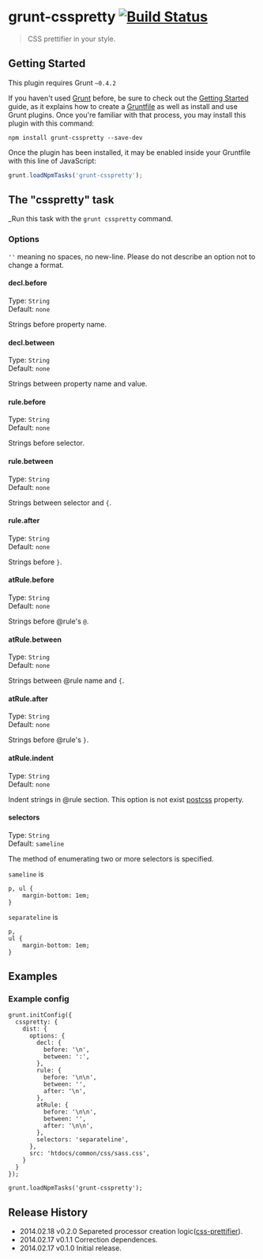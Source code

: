 # grunt-csspretty [![Build Status](https://secure.travis-ci.org/hideki-a/grunt-csspretty.png?branch=master)](http://travis-ci.org/hideki-a/grunt-csspretty)

> CSS prettifier in your style.

## Getting Started
This plugin requires Grunt `~0.4.2`

If you haven't used [Grunt](http://gruntjs.com/) before, be sure to check out the [Getting Started](http://gruntjs.com/getting-started) guide, as it explains how to create a [Gruntfile](http://gruntjs.com/sample-gruntfile) as well as install and use Grunt plugins. Once you're familiar with that process, you may install this plugin with this command:

```shell
npm install grunt-csspretty --save-dev
```

Once the plugin has been installed, it may be enabled inside your Gruntfile with this line of JavaScript:

```js
grunt.loadNpmTasks('grunt-csspretty');
```

## The "csspretty" task

_Run this task with the `grunt csspretty` command.

### Options

`''` meaning no spaces, no new-line. Please do not describe an option not to change a format. 

#### decl.before

Type: `String`    
Default: `none`

Strings before property name.

#### decl.between

Type: `String`    
Default: `none`

Strings between property name and value.

#### rule.before

Type: `String`    
Default: `none`

Strings before selector.

#### rule.between

Type: `String`    
Default: `none`

Strings between selector and `{`.

#### rule.after

Type: `String`    
Default: `none`

Strings before `}`.
	
#### atRule.before

Type: `String`    
Default: `none`

Strings before @rule's `@`.

#### atRule.between

Type: `String`    
Default: `none`

Strings between @rule name and `{`.

#### atRule.after

Type: `String`    
Default: `none`

Strings before @rule's `}`.
	
#### atRule.indent

Type: `String`    
Default: `none`

Indent strings in @rule section. This option is not exist [postcss](https://github.com/ai/postcss) property.

#### selectors

Type: `String`    
Default: `sameline`

The method of enumerating two or more selectors is specified.

`sameline` is

    p, ul {
        margin-bottom: 1em;
    }

`separateline` is

    p,
    ul {
        margin-bottom: 1em;
    }

## Examples

### Example config

    grunt.initConfig({
      csspretty: {
        dist: {
          options: {
            decl: {
              before: '\n',
              between: ':',
            },
            rule: {
              before: '\n\n',
              between: '',
              after: '\n',
            },
            atRule: {
              before: '\n\n',
              between: '',
              after: '\n\n',
            },
            selectors: 'separateline',
          },
          src: 'htdocs/common/css/sass.css',
        }
      }
    });

    grunt.loadNpmTasks('grunt-csspretty');

## Release History

- 2014.02.18 v0.2.0 Separeted processor creation logic([css-prettifier](https://github.com/hideki-a/css-prettifier)).
- 2014.02.17 v0.1.1 Correction dependences.
- 2014.02.17 v0.1.0 Initial release.


